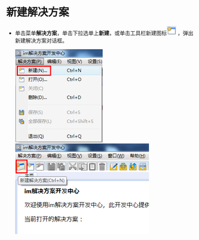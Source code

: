 # 新建解决方案
* 单击菜单**解决方案**，单击下拉选单上**新建**，或单击工具栏新建图标![](./images/新建解决方案图标.png) ，弹出新建解决方案对话框。

  ![](./images/新建解决方案图标1.png)
  ![](./images/新建解决方案图标2.png)